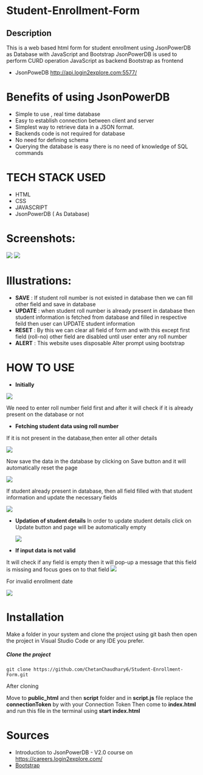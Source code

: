 # Student-Enrollment-Form
## Description 
This is a web based html form for student enrollment using JsonPowerDB as Database with JavaScript and Bootstrap
JsonPowerDB is used to perform CURD operation 
JavaScript as backend
Bootstrap as frontend

* JsonPoweDB http://api.login2explore.com:5577/

# Benefits of using JsonPowerDB
* Simple to use , real time database
* Easy to establish connection between client and server
* Simplest way to retrieve data in a JSON format.
* Backends code is not required for database 
* No need for defining schema 
* Querying the database is easy there is no need  of knowledge of SQL commands

# TECH STACK USED
* HTML
* CSS
* JAVASCRIPT 
* JsonPowerDB ( As Database)

# Screenshots:
<img src="./images/Data.png">
<img src="./images/DataBase.png">

# Illustrations:
* **SAVE** : If student roll number is not existed in database then we can fill other field and save in database
* **UPDATE** : when student roll number is already present in database then student information is fetched from database and filled in respective feild then user can UPDATE student information 
* **RESET** : By this we can clear all field of form and with this except first field (roll-no) other field are disabled until user enter any roll number
* **ALERT** : This website uses disposable Alter prompt using bootstrap

# HOW TO USE

* **Initially**
<img src="./images/Initial_Form.png">

We need to enter roll number field first and after it will check if it is already present on the database or not

* **Fetching student data using roll number**

If it is not present in the database,then enter all other details

<img src="./images/Roll_No_12_Saving.png">

  Now save the data in the database by clicking on Save button and it will automatically reset the page

  <img src="./images/Roll_No_12_Saved.png">

  If student already present in database, then all field filled with that student information and update the necessary fields
  
  <img src="./images/Roll_No_12_Updating.png">
  
* **Updation of student details**
  In order to update student details click on Update button and page will be automatically empty
  
  <img src="./images/Roll_No_12_Update.png">
  
  
 * **If input data is not valid**
 
  It will check if any field is empty then it will pop-up a message that this field is missing and focus goes on to that field
   <img src="./images/Class_Name_Missing.png">

  For invalid enrollment date 

   <img src="./images/Invalid_Enrollment_Date.png">

    
  
  # Installation
  
  Make a folder in your system and clone the project using git bash then open the project in Visual Studio Code or any IDE you prefer.
  ##### Clone the project 
  ```
  git clone https://github.com/ChetanChaudhary6/Student-Enrollment-Form.git
  ```
  After cloning 
  
  Move to **public_html** and then **script** folder and in **script.js** file replace the **connectionToken** by with your Connection Token
  Then come to **index.html** and run this file in the terminal using **start index.html**
  # Sources
  * Introduction to JsonPowerDB - V2.0 course  on  https://careers.login2explore.com/
  * [Bootstrap](https://getbootstrap.com/docs/5.0/getting-started/introduction/) 
  